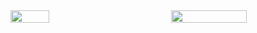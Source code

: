 <div style="display: flex; justify-content: space-between;">
  <img src="https://github-readme-stats.vercel.app/api/top-langs/?username=KalebE36&theme=vue-dark&show_icons=true&hide_border=true&layout=compact" style="width: 35%;">
  <img src="https://github-readme-streak-stats.herokuapp.com/?user=KalebE36&theme=vue-dark&hide_border=true" style="width: 49%;">
</div>

